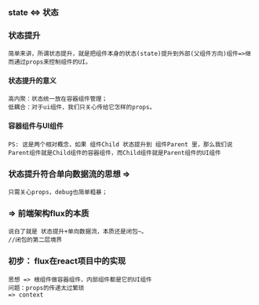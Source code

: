 ### state <=> 状态
### 状态提升
    简单来讲，所谓状态提升，就是把组件本身的状态(state)提升到外部(父组件方向)组件=>继而通过props来控制组件的UI。
#### 状态提升的意义
    高内聚：状态统一放在容器组件管理；
    低耦合：对于ui组件，我们只关心传给它怎样的props。
#### 容器组件与UI组件
    PS: 这是两个相对概念，如果 组件Child 状态提升到 组件Parent 里，那么我们说 Parent组件就是Child组件的容器组件，而Child组件就是Parent组件的UI组件 

### 状态提升符合单向数据流的思想 => 
    只需关心props，debug也简单粗暴；
###  => 前端架构flux的本质
    说白了就是 状态提升+单向数据流，本质还是闭包~。
    //闭包的第二层境界

### 初步： flux在react项目中的实现 
    思想 => 根组件做容器组件，内部组件都是它的UI组件
    问题：props的传递太过繁琐
    => context




